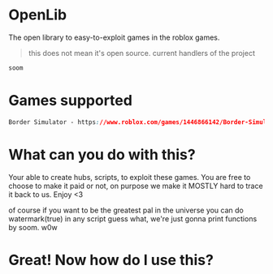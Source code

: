 # OpenLib
The open library to easy-to-exploit games in the roblox games. 
> this does not mean it's open source.
> current handlers of the project
```css
soom
```
# Games supported
```css
Border Simulator - https://www.roblox.com/games/1446866142/Border-Simulator
```
# What can you do with this?
Your able to create hubs, scripts, to exploit these games. You are free to choose to make it paid or not, on purpose we make it MOSTLY
hard to trace it back to us. Enjoy <3

of course if you want to be the greatest pal in the universe you can do watermark(true) in any script guess what, we're just gonna print functions by soom. w0w
# Great! Now how do I use this?
